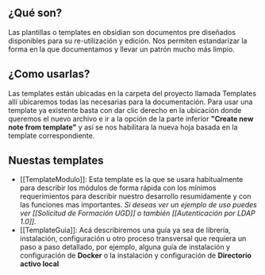 ## ¿Qué son?
Las plantillas o templates en obsidian son documentos pre diseñados disponibles para su re-utilización y edición. Nos permiten estandarizar la forma en la que documentamos y llevar un patrón mucho más limpio.

## ¿Como usarlas?
Las templates están ubicadas en la carpeta del proyecto llamada Templates allí ubicaremos todas las necesarias para la documentación. Para usar una template ya existente basta con dar clic derecho en la ubicación donde queremos el nuevo archivo e ir a la opción de la parte inferior **"Create new note from template"** y así se nos habilitara la nueva hoja basada en la template correspondiente.

## Nuestas templates
- [[TemplateModulo]]: Esta template es la que se usara habitualmente para describir los módulos de forma rápida con los mínimos requerimientos para describir nuestro desarrollo resumidamente y con las funciones mas importantes. *Si deseas ver un ejemplo de uso puedes ver [[Solicitud de Formación UGD]] o también [[Autenticación por LDAP 1.0]].*
- [[TemplateGuia]]: Acá describiremos una guía ya sea de librería, instalación, configuración u otro proceso transversal que requiera un paso a paso detallado, por ejemplo, alguna guía de instalación y configuración de **Docker** o la instalación y configuración de **Directorio activo local** 